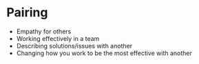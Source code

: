 # Pairing
* Empathy for others
* Working effectively in a team
* Describing solutions/issues with another
* Changing how you work to be the most effective with another
